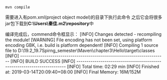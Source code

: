 ```
mvn compile
```
需要进入有pom.xml(project object model)的目录下执行此命令
之后它会将很多jar包下载到**C:\Users\秦佳\.m2\repository**中

编译完成后，commend命令框显示：
[INFO] Changes detected - recompiling the module!
[WARNING] File encoding has not been set, using platform encoding GBK, i.e. build is platform dependent!
[INFO] Compiling 1 source file to D:\19.2_19.7Spirng_semester\Maven\chapter3\Hello\target\classes
[INFO] ------------------------------------------------------------------------
[INFO] BUILD SUCCESS
[INFO] ------------------------------------------------------------------------
[INFO] Total time: 02:29 min
[INFO] Finished at: 2019-03-14T20:09:40+08:00
[INFO] Final Memory: 16M/152M
